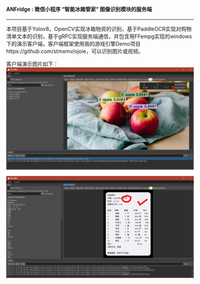 #### ANFridge : 微信小程序 “智能冰箱管家” 图像识别模块的服务端
***

本项目基于Yolov8，OpenCV实现冰箱物资的识别，基于PaddleOCR实现对购物清单文本的识别，基于gRPC实现服务端通信，并包含用FFempg实现的windows下的演示客户端，客户端框架使用我的游戏引擎Demo项目https://github.com/stmxmv/ojoie，可以识别图片或视频。

客户端演示图片如下：
![snapshot1](snapshots/Screenshot0.png)

![snapshot1](snapshots/Screenshot1.png)

